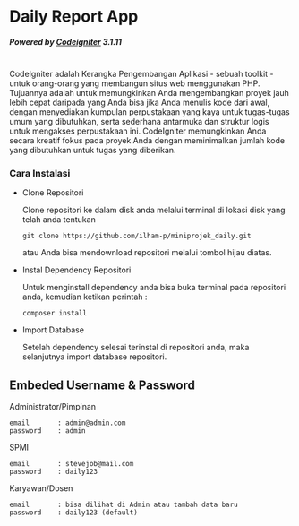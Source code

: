 
# Daily Report App
##### Powered by [Codeigniter](https://www.google.com) 3.1.11
<br>
CodeIgniter adalah Kerangka Pengembangan Aplikasi - sebuah toolkit - untuk orang-orang yang membangun situs web menggunakan PHP. Tujuannya adalah untuk memungkinkan Anda mengembangkan proyek jauh lebih cepat daripada yang Anda bisa jika Anda menulis kode dari awal, dengan menyediakan kumpulan perpustakaan yang kaya untuk tugas-tugas umum yang dibutuhkan, serta sederhana antarmuka dan struktur logis untuk mengakses perpustakaan ini. CodeIgniter memungkinkan Anda secara kreatif fokus pada proyek Anda dengan meminimalkan jumlah kode yang dibutuhkan untuk tugas yang diberikan.

### Cara Instalasi
- Clone Repositori
	
	Clone repositori ke dalam disk anda melalui terminal di lokasi disk yang telah anda tentukan
	```
	git clone https://github.com/ilham-p/miniprojek_daily.git
	```
	atau Anda bisa mendownload repositori melalui tombol hijau diatas.
- Instal Dependency Repositori
	
	Untuk menginstall dependency anda bisa buka terminal pada repositori anda, kemudian ketikan perintah :
	```
	composer install
	```
- Import Database

	Setelah dependency selesai terinstal di repositori anda, maka selanjutnya import database repositori.

## Embeded Username & Password

Administrator/Pimpinan
```
email 		: admin@admin.com
password	: admin
```

SPMI
```
email		: stevejob@mail.com
password	: daily123
```

Karyawan/Dosen
```
email		: bisa dilihat di Admin atau tambah data baru
password	: daily123 (default)
```
